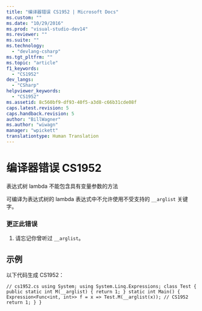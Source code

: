 ```yaml
---
title: "编译器错误 CS1952 | Microsoft Docs"
ms.custom: ""
ms.date: "10/29/2016"
ms.prod: "visual-studio-dev14"
ms.reviewer: ""
ms.suite: ""
ms.technology: 
  - "devlang-csharp"
ms.tgt_pltfrm: ""
ms.topic: "article"
f1_keywords: 
  - "CS1952"
dev_langs: 
  - "CSharp"
helpviewer_keywords: 
  - "CS1952"
ms.assetid: 8c560bf9-df93-40f5-a3d8-c66b31cde08f
caps.latest.revision: 5
caps.handback.revision: 5
author: "BillWagner"
ms.author: "wiwagn"
manager: "wpickett"
translationtype: Human Translation
---
```

# 编译器错误 CS1952
表达式树 lambda 不能包含具有变量参数的方法  
  
 可编译为表达式树的 lambda 表达式中不允许使用不受支持的 `__arglist` 关键字。  
  
### 更正此错误  
  
1.  请忘记你曾听过 `__arglist`。  
  
## 示例  
 以下代码生成 CS1952：  
  
```  
// cs1952.cs using System; using System.Linq.Expressions; class Test { public static int M(__arglist) { return 1; } static int Main() { Expression<Func<int, int>> f = x => Test.M(__arglist(x)); // CS1952 return 1; } }  
  
```